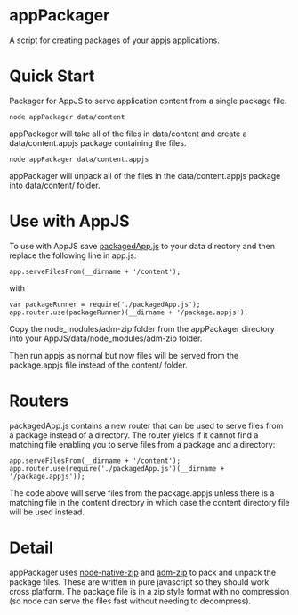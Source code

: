 appPackager
===========
A script for creating packages of your appjs applications.

Quick Start
===========

Packager for AppJS to serve application content from a single package file.

    node appPackager data/content
    
appPackager will take all of the files in data/content and create a data/content.appjs package containing the files.

    node appPackager data/content.appjs
    
appPackager will unpack all of the files in the data/content.appjs package into data/content/ folder.

Use with AppJS
==============
To use with AppJS save [packagedApp.js]() to your data directory and then replace the following line in app.js:

    app.serveFilesFrom(__dirname + '/content');
    
with

    var packageRunner = require('./packagedApp.js');
    app.router.use(packageRunner)(__dirname + '/package.appjs');

Copy the node_modules/adm-zip folder from the appPackager directory into your AppJS/data/node_modules/adm-zip folder.

Then run appjs as normal but now files will be served from the package.appjs file instead of the content/ folder.


Routers
======
packagedApp.js contains a new router that can be used to serve files from a package instead of a directory. 
The router yields if it cannot find a matching file enabling you to serve files from a package and a directory:

    app.serveFilesFrom(__dirname + '/content');
    app.router.use(require('./packagedApp.js')(__dirname + '/package.appjs'));

The code above will serve files from the package.appjs unless there is a matching file in the content directory in which case the 
content directory file will be used instead.

Detail
======

appPackager uses [node-native-zip](https://github.com/janjongboom/node-native-zip) and [adm-zip](https://github.com/cthackers/adm-zip)
to pack and unpack the package files. These are written in pure javascript so they should work cross platform. 
The package file is in a zip style format with no compression (so node can serve the files fast without needing to decompress).
